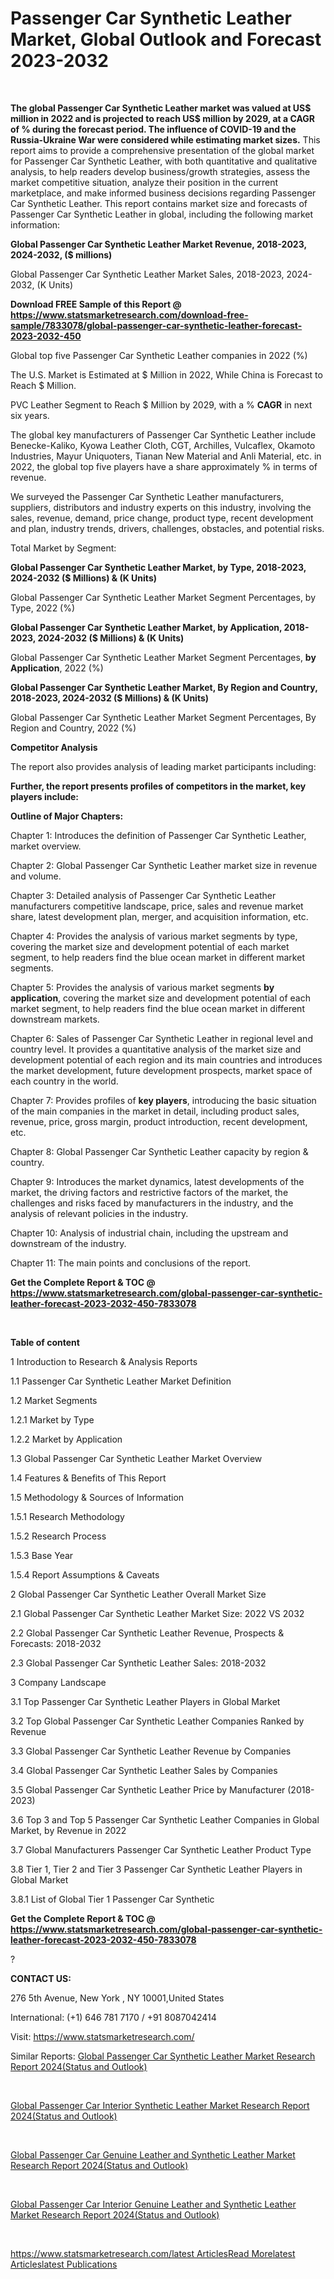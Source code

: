 <h1>Passenger Car Synthetic Leather Market, Global Outlook and Forecast 2023-2032</h1><br/><p><strong>The global Passenger Car Synthetic Leather market was valued at US$ million in 2022 and is projected to reach US$ million by 2029, at a <strong>CAGR</strong> of % during the forecast period. The influence of COVID-19 and the Russia-Ukraine War were considered while estimating market sizes.</strong> This report aims to provide a comprehensive presentation of the global market for Passenger Car Synthetic Leather, with both quantitative and qualitative analysis, to help readers develop business/growth strategies, assess the market competitive situation, analyze their position in the current marketplace, and make informed business decisions regarding Passenger Car Synthetic Leather. This report contains market size and forecasts of Passenger Car Synthetic Leather in global, including the following market information:</p>
 
 
 
 <p><strong>Global Passenger Car Synthetic Leather Market Revenue, 2018-2023, 2024-2032, ($ millions)</strong></p>
 
 
 
 <p>Global Passenger Car Synthetic Leather Market Sales, 2018-2023, 2024-2032, (K Units)</p>
 
 
 
 <p><strong>Download FREE Sample of this Report @ <a href="https://www.statsmarketresearch.com/download-free-sample/7833078/global-passenger-car-synthetic-leather-forecast-2023-2032-450">https://www.statsmarketresearch.com/download-free-sample/7833078/global-passenger-car-synthetic-leather-forecast-2023-2032-450</a></strong></p>
 
 
 
 <p>Global top five Passenger Car Synthetic Leather companies in 2022 (%)</p>
 
 
 
 <p>The U.S. Market is Estimated at $ Million in 2022, While China is Forecast to Reach $ Million.</p>
 
 
 
 <p>PVC Leather Segment to Reach $ Million by 2029, with a % <strong>CAGR</strong> in next six years.</p>
 
 
 
 <p>The global key manufacturers of Passenger Car Synthetic Leather include Benecke-Kaliko, Kyowa Leather Cloth, CGT, Archilles, Vulcaflex, Okamoto Industries, Mayur Uniquoters, Tianan New Material and Anli Material, etc. in 2022, the global top five players have a share approximately % in terms of revenue.</p>
 
 
 
 <p>We surveyed the Passenger Car Synthetic Leather manufacturers, suppliers, distributors and industry experts on this industry, involving the sales, revenue, demand, price change, product type, recent development and plan, industry trends, drivers, challenges, obstacles, and potential risks.</p>
 
 
 
 <p>Total Market by Segment:</p>
 
 
 
 <p><strong>Global Passenger Car Synthetic Leather Market, by Type, 2018-2023, 2024-2032 ($ Millions) & (K Units)</strong></p>
 
 
 
 <p>Global Passenger Car Synthetic Leather Market Segment Percentages, by Type, 2022 (%)</p>
 
 
 
 <p><strong>Global Passenger Car Synthetic Leather Market, <strong>by Application</strong>, 2018-2023, 2024-2032 ($ Millions) & (K Units)</strong></p>
 
 
 
 <p>Global Passenger Car Synthetic Leather Market Segment Percentages, <strong>by Application</strong>, 2022 (%)</p>
 
 
 
 <p><strong>Global Passenger Car Synthetic Leather Market, By Region and Country, 2018-2023, 2024-2032 ($ Millions) & (K Units)</strong></p>
 
 
 
 <p>Global Passenger Car Synthetic Leather Market Segment Percentages, By Region and Country, 2022 (%)</p>
 
 
 
 <p><strong>Competitor Analysis</strong></p>
 
 
 
 <p>The report also provides analysis of leading market participants including:</p>
 
 
 
 <p><strong>Further, the report presents profiles of competitors in the market, <strong>key players</strong> include:</strong></p>
 
 
 
 <p><strong>Outline of Major Chapters:</strong></p>
 
 
 
 <p>Chapter 1: Introduces the definition of Passenger Car Synthetic Leather, market overview.</p>
 
 
 
 <p>Chapter 2: Global Passenger Car Synthetic Leather market size in revenue and volume.</p>
 
 
 
 <p>Chapter 3: Detailed analysis of Passenger Car Synthetic Leather manufacturers competitive landscape, price, sales and revenue market share, latest development plan, merger, and acquisition information, etc.</p>
 
 
 
 <p>Chapter 4: Provides the analysis of various market segments by type, covering the market size and development potential of each market segment, to help readers find the blue ocean market in different market segments.</p>
 
 
 
 <p>Chapter 5: Provides the analysis of various market segments <strong>by application</strong>, covering the market size and development potential of each market segment, to help readers find the blue ocean market in different downstream markets.</p>
 
 
 
 <p>Chapter 6: Sales of Passenger Car Synthetic Leather in regional level and country level. It provides a quantitative analysis of the market size and development potential of each region and its main countries and introduces the market development, future development prospects, market space of each country in the world.</p>
 
 
 
 <p>Chapter 7: Provides profiles of <strong>key players</strong>, introducing the basic situation of the main companies in the market in detail, including product sales, revenue, price, gross margin, product introduction, recent development, etc.</p>
 
 
 
 <p>Chapter 8: Global Passenger Car Synthetic Leather capacity by region & country.</p>
 
 
 
 <p>Chapter 9: Introduces the market dynamics, latest developments of the market, the driving factors and restrictive factors of the market, the challenges and risks faced by manufacturers in the industry, and the analysis of relevant policies in the industry.</p>
 
 
 
 <p>Chapter 10: Analysis of industrial chain, including the upstream and downstream of the industry.</p>
 
 
 
 <p>Chapter 11: The main points and conclusions of the report.</p>
 
 
 
 <div><b>Get the Complete Report & TOC @ <a href="https://www.statsmarketresearch.com/global-passenger-car-synthetic-leather-forecast-2023-2032-450-7833078">https://www.statsmarketresearch.com/global-passenger-car-synthetic-leather-forecast-2023-2032-450-7833078</a></b></div>
 
 
 
 <p><br />
 
 <b>Table of content</b></p>
 
 
 
 <p>1 Introduction to Research & Analysis Reports<br />
 
 1.1 Passenger Car Synthetic Leather Market Definition<br />
 
 1.2 Market Segments<br />
 
 1.2.1 Market by Type<br />
 
 1.2.2 Market by Application<br />
 
 1.3 Global Passenger Car Synthetic Leather Market Overview<br />
 
 1.4 Features & Benefits of This Report<br />
 
 1.5 Methodology & Sources of Information<br />
 
 1.5.1 Research Methodology<br />
 
 1.5.2 Research Process<br />
 
 1.5.3 Base Year<br />
 
 1.5.4 Report Assumptions & Caveats<br />
 
 2 Global Passenger Car Synthetic Leather Overall Market Size<br />
 
 2.1 Global Passenger Car Synthetic Leather Market Size: 2022 VS 2032<br />
 
 2.2 Global Passenger Car Synthetic Leather Revenue, Prospects & Forecasts: 2018-2032<br />
 
 2.3 Global Passenger Car Synthetic Leather Sales: 2018-2032<br />
 
 3 Company Landscape<br />
 
 3.1 Top Passenger Car Synthetic Leather Players in Global Market<br />
 
 3.2 Top Global Passenger Car Synthetic Leather Companies Ranked by Revenue<br />
 
 3.3 Global Passenger Car Synthetic Leather Revenue by Companies<br />
 
 3.4 Global Passenger Car Synthetic Leather Sales by Companies<br />
 
 3.5 Global Passenger Car Synthetic Leather Price by Manufacturer (2018-2023)<br />
 
 3.6 Top 3 and Top 5 Passenger Car Synthetic Leather Companies in Global Market, by Revenue in 2022<br />
 
 3.7 Global Manufacturers Passenger Car Synthetic Leather Product Type<br />
 
 3.8 Tier 1, Tier 2 and Tier 3 Passenger Car Synthetic Leather Players in Global Market<br />
 
 3.8.1 List of Global Tier 1 Passenger Car Synthetic</p>
 
 
 
 <div><b>Get the Complete Report & TOC @ <a href="https://www.statsmarketresearch.com/global-passenger-car-synthetic-leather-forecast-2023-2032-450-7833078">https://www.statsmarketresearch.com/global-passenger-car-synthetic-leather-forecast-2023-2032-450-7833078</a></b></div>
 
 
 
 <p>? </p>
 
 
 
 <p><b>CONTACT US:</b><br />
 
 276 5th Avenue, New York , NY 10001,United States<br />
 
 International: (+1) 646 781 7170 / +91 8087042414<br />
 
 Visit: <a href="https://www.statsmarketresearch.com/">https://www.statsmarketresearch.com/</a><br />
 
 Similar Reports: <a href="https://www.statsmarketresearch.com/global-passenger-car-synthetic-leather-forecast-2023-2032-450-7833078">Global Passenger Car Synthetic Leather Market Research Report 2024(Status and Outlook)</a><br />
 
 <br />
 
 <a href="https://www.statsmarketresearch.com/global-passenger-car-synthetic-leather-forecast-2023-2032-450-7833078">Global Passenger Car Interior Synthetic Leather Market Research Report 2024(Status and Outlook)</a><br />
 
 <br />
 
 <a href="https://www.statsmarketresearch.com/global-passenger-car-synthetic-leather-forecast-2023-2032-450-7833078">Global Passenger Car Genuine Leather and Synthetic Leather Market Research Report 2024(Status and Outlook)</a><br />
 
 <br />
 
 <a href="https://www.statsmarketresearch.com/global-passenger-car-synthetic-leather-forecast-2023-2032-450-7833078">Global Passenger Car Interior Genuine Leather and Synthetic Leather Market Research Report 2024(Status and Outlook)</a><br />
 
 <br />
 
 <a href="https://gyeongbokgung.com">https://www.statsmarketresearch.com/</a><a href="https://hallyeomaritime.com">latest Articles</a><a href="https://jingwansa.com">Read More</a><a href="https://nguoiviet.jp/">latest Articles</a><a href="https://www.intelmarketresearch.com/">latest Publications</a></p>